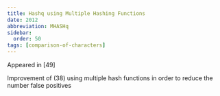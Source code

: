 ```yaml
---
title: Hashq using Multiple Hashing Functions
date: 2012
abbreviation: MHASHq
sidebar:
  order: 50
tags: [comparison-of-characters]
---
```


Appeared in [49]

Improvement of (38) using multiple hash functions in order to reduce the number false positives
